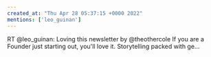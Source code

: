 ```yaml
---
created_at: "Thu Apr 28 05:37:15 +0000 2022"
mentions: ['leo_guinan']
---
```


RT @leo_guinan: Loving this newsletter by @theothercole If you are a Founder just starting out, you'll love it. Storytelling packed with ge…